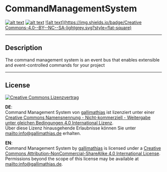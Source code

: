# CommandManagementSystem

[![alt text](https://img.shields.io/badge/master-1.0.0-green.svg?style=flat-square)](https://github.com/Gallimathias/CommandManagementSystem) [![alt text](https://img.shields.io/badge/nuget-1.0.0-green.svg?style=flat-square)](https://www.nuget.org/packages/CommandManagementSystem/) [![alt text](https://img.shields.io/badge/Creative Commons-4.0--BY--NC--SA-lightgrey.svg?style=flat-square)](http://creativecommons.org/licenses/by-nc-sa/4.0/)

---

## Description
The command management system is an event bus that enables extensible and event-controlled commands for your project

---

## License

<a rel="license" href="http://creativecommons.org/licenses/by-nc-sa/4.0/"><img alt="Creative Commons Lizenzvertrag" style="border-width:0" src="https://i.creativecommons.org/l/by-nc-sa/4.0/88x31.png" /></a>

__DE__:<br /><span xmlns:dct="http://purl.org/dc/terms/" property="dct:title">Command Management System</span> von <a xmlns:cc="http://creativecommons.org/ns#" href="http://www.gallimathias.de/" property="cc:attributionName" rel="cc:attributionURL">gallimathias</a> ist lizenziert unter einer <a rel="license" href="http://creativecommons.org/licenses/by-nc-sa/4.0/">Creative Commons Namensnennung - Nicht-kommerziell - Weitergabe unter gleichen Bedingungen 4.0 International Lizenz</a>.<br />Über diese Lizenz hinausgehende Erlaubnisse können Sie unter <a xmlns:cc="http://creativecommons.org/ns#" href="mailto:info@gallimathias.de" rel="cc:morePermissions">mailto:info@gallimathias.de</a> erhalten.

__EN__:<br /><span xmlns:dct="http://purl.org/dc/terms/" property="dct:title">Command Management System</span> by <a xmlns:cc="http://creativecommons.org/ns#" href="http://www.gallimathias.de/" property="cc:attributionName" rel="cc:attributionURL">gallimathias</a> is licensed under a <a rel="license" href="http://creativecommons.org/licenses/by-nc-sa/4.0/">Creative Commons Attribution-NonCommercial-ShareAlike 4.0 International License</a>.<br />Permissions beyond the scope of this license may be available at <a xmlns:cc="http://creativecommons.org/ns#" href="mailto:info@gallimathias.de" rel="cc:morePermissions">mailto:info@gallimathias.de</a>.
